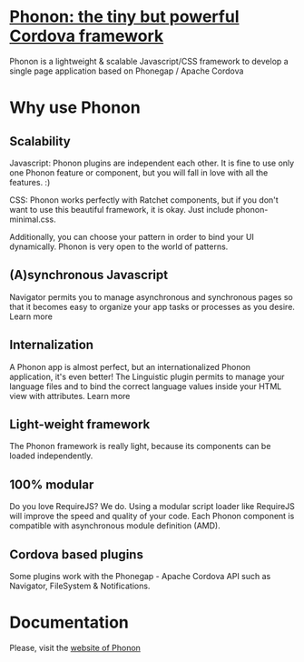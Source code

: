 # [Phonon: the tiny but powerful Cordova framework](http://phonon.quarkdev.com)

Phonon is a lightweight &amp; scalable Javascript/CSS framework to develop a single page application based on Phonegap / Apache Cordova

# Why use Phonon

## Scalability
Javascript: Phonon plugins are independent each other.
It is fine to use only one Phonon feature or component, but you will fall in love with all the features. :)

CSS: Phonon works perfectly with Ratchet components, but if you don't want to use this beautiful framework, it is okay. Just include phonon-minimal.css.

Additionally, you can choose your pattern in order to bind your UI dynamically.
Phonon is very open to the world of patterns.

## (A)synchronous Javascript
Navigator permits you to manage asynchronous and synchronous pages so that it becomes easy to organize your app tasks or processes as you desire.
Learn more

## Internalization
A Phonon app is almost perfect, but an internationalized Phonon application, it's even better! 
The Linguistic plugin permits to manage your language files and to bind the correct language values inside your HTML view with attributes.
Learn more

## Light-weight framework
The Phonon framework is really light, because its components can be loaded independently.

## 100% modular
Do you love RequireJS? We do.
Using a modular script loader like RequireJS will improve the speed and quality of your code. 
Each Phonon component is compatible with asynchronous module definition (AMD).

## Cordova based plugins
Some plugins work with the Phonegap - Apache Cordova API such as Navigator, FileSystem & Notifications.

# Documentation

Please, visit the [website of Phonon](http://phonon.quarkdev.com)

